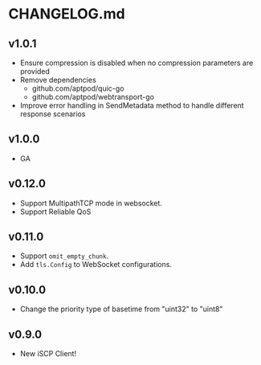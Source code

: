 # CHANGELOG.md

## v1.0.1

- Ensure compression is disabled when no compression parameters are provided
- Remove dependencies
  - github.com/aptpod/quic-go
  - github.com/aptpod/webtransport-go
- Improve error handling in SendMetadata method to handle different response scenarios

## v1.0.0

- GA

## v0.12.0

- Support MultipathTCP mode in websocket.
- Support Reliable QoS

## v0.11.0

- Support `omit_empty_chunk`.
- Add `tls.Config` to WebSocket configurations.

## v0.10.0

- Change the priority type of basetime from "uint32" to "uint8"

## v0.9.0

- New iSCP Client!
